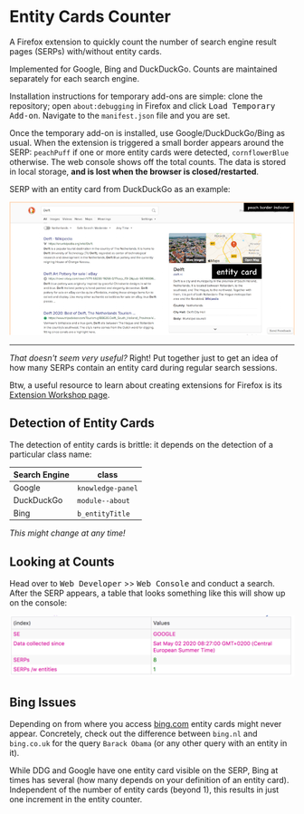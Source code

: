# Entity Cards Counter

A Firefox extension to quickly count the number of search engine result pages (SERPs) with/without entity cards. 

Implemented for Google, Bing and DuckDuckGo. Counts are maintained separately for each search engine.

Installation instructions for temporary add-ons are simple: clone the repository; open `about:debugging` in Firefox and click <kbd>Load Temporary Add-on</kbd>. Navigate to the `manifest.json` file and you are set.

Once the temporary add-on is installed, use Google/DuckDuckGo/Bing as usual. When the extension is triggered a small border appears around the SERP: `peachPuff` if one or more entity cards were detected, `cornflowerBlue` otherwise. The web console shows off the total counts. The data is stored in local storage, **and is lost when the browser is closed/restarted**.

SERP with an entity card from DuckDuckGo as an example:

![entity card example](card.png)

---
*That doesn't seem very useful?* Right! Put together just to get an idea of how many SERPs contain an entity card during regular search sessions.

Btw, a useful resource to learn about creating extensions for Firefox is its [Extension Workshop page](https://extensionworkshop.com/).

## Detection of Entity Cards

The detection of entity cards is brittle: it depends on the detection of a particular class name:

| Search Engine     | class |
|------------|-------------------|
| Google     | `knowledge-panel` |
| DuckDuckGo | `module--about`   |
| Bing       | `b_entityTitle`   |

*This might change at any time!*

## Looking at Counts

Head over to <kbd>Web Developer</kbd> >> <kbd>Web Console</kbd> and conduct a search. After the SERP appears, a table that looks something like this will show up on the console:

![console.table output](table.png)


## Bing Issues

Depending on from where you access [bing.com](https://www.bing.com) entity cards might never appear. Concretely, check out the difference between `bing.nl` and `bing.co.uk` for the query `Barack Obama` (or any other query with an entity in it).

While DDG and Google have one entity card visible on the SERP, Bing at times has several (how many depends on your definition of an entity card). Independent of the number of entity cards (beyond 1), this results in just one increment in the entity counter.